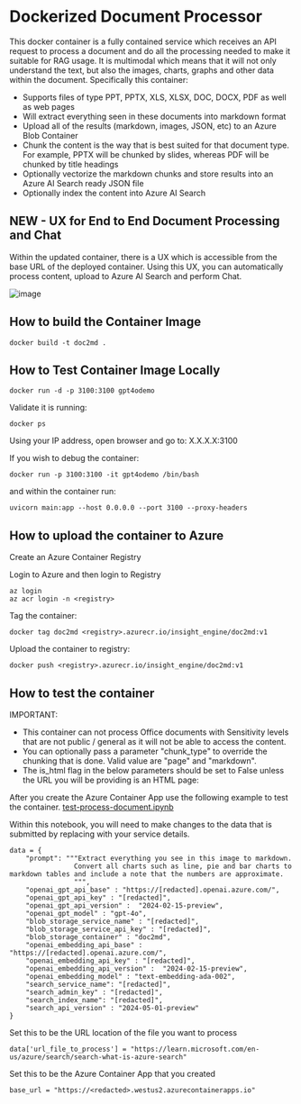 # Dockerized Document Processor

This docker container is a fully contained service which receives an API request to process a document and do all the processing needed to make it suitable for RAG usage. It is multimodal which means that it will not only understand the text, but also the images, charts, graphs and other data within the document. Specifically this container:

- Supports files of type PPT, PPTX, XLS, XLSX, DOC, DOCX, PDF as well as web pages
- Will extract everything seen in these documents into markdown format
- Upload all of the results (markdown, images, JSON, etc) to an Azure Blob Container 
- Chunk the content is the way that is best suited for that document type. For example, PPTX will be chunked by slides, whereas PDF will be chunked by title headings
- Optionally vectorize the markdown chunks and store results into an Azure AI Search ready JSON file
- Optionally index the content into Azure AI Search

## NEW - UX for End to End Document Processing and Chat
Within the updated container, there is a UX which is accessible from the base URL of the deployed container. Using this UX, you can automatically process content, upload to Azure AI Search and perform Chat.

![image](https://github.com/user-attachments/assets/f4459995-4f02-4a77-98d1-433c10db7c8f)

## How to build the Container Image

```code
docker build -t doc2md .
```

## How to Test Container Image Locally

```code
docker run -d -p 3100:3100 gpt4odemo
```
Validate it is running:
```code
docker ps
```
Using your IP address, open browser and go to: X.X.X.X:3100

If you wish to debug the container:
```code
docker run -p 3100:3100 -it gpt4odemo /bin/bash
```
and within the container run:
```code
uvicorn main:app --host 0.0.0.0 --port 3100 --proxy-headers
```

## How to upload the container to Azure
Create an Azure Container Registry 

Login to Azure and then login to Registry
```code
az login
az acr login -n <registry>
```

Tag the container:
```code
docker tag doc2md <registry>.azurecr.io/insight_engine/doc2md:v1
```

Upload the container to registry:
```code
docker push <registry>.azurecr.io/insight_engine/doc2md:v1
```

## How to test the container

IMPORTANT:
- This container can not process Office documents with Sensitivity levels that are not public / general as it will not be able to access the content.
- You can optionally pass a parameter "chunk_type" to override the chunking that is done. Valid value are "page" and "markdown".
- The is_html flag in the below parameters should be set to False unless the URL you will be providing is an HTML page:

After you create the Azure Container App use the following example to test the container.
[test-process-document.ipynb](https://github.com/liamca/GPT4oContentExtraction/blob/main/docker/test-process-document.ipynb)

Within this notebook, you will need to make changes to the data that is submitted by replacing <redacted> with your service details.


```code
data = {  
    "prompt": """Extract everything you see in this image to markdown. 
                Convert all charts such as line, pie and bar charts to markdown tables and include a note that the numbers are approximate.
                """,
    "openai_gpt_api_base" : "https://[redacted].openai.azure.com/",
    "openai_gpt_api_key" : "[redacted]",
    "openai_gpt_api_version" :  "2024-02-15-preview",
    "openai_gpt_model" : "gpt-4o",
    "blob_storage_service_name" : "[redacted]",
    "blob_storage_service_api_key" : "[redacted]",
    "blob_storage_container" : "doc2md",
    "openai_embedding_api_base" : "https://[redacted].openai.azure.com/",
    "openai_embedding_api_key" : "[redacted]",
    "openai_embedding_api_version" :  "2024-02-15-preview",
    "openai_embedding_model" : "text-embedding-ada-002",
    "search_service_name": "[redacted]",
    "search_admin_key" : "[redacted]",
    "search_index_name": "[redacted]",
    "search_api_version" : "2024-05-01-preview"
}  
```

Set this to be the URL  location of the file you want to process
```code
data['url_file_to_process'] = "https://learn.microsoft.com/en-us/azure/search/search-what-is-azure-search"
```

Set this to be the Azure Container App that you created
```code
base_url = "https://<redacted>.westus2.azurecontainerapps.io"
```
